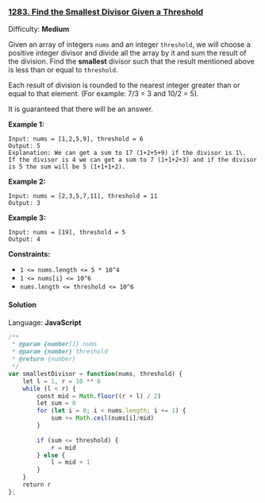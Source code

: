 ### [1283\. Find the Smallest Divisor Given a Threshold](https://leetcode.com/problems/find-the-smallest-divisor-given-a-threshold/)

Difficulty: **Medium**


Given an array of integers `nums` and an integer `threshold`, we will choose a positive integer divisor and divide all the array by it and sum the result of the division. Find the **smallest** divisor such that the result mentioned above is less than or equal to `threshold`.

Each result of division is rounded to the nearest integer greater than or equal to that element. (For example: 7/3 = 3 and 10/2 = 5).

It is guaranteed that there will be an answer.

**Example 1:**

```
Input: nums = [1,2,5,9], threshold = 6
Output: 5
Explanation: We can get a sum to 17 (1+2+5+9) if the divisor is 1\. 
If the divisor is 4 we can get a sum to 7 (1+1+2+3) and if the divisor is 5 the sum will be 5 (1+1+1+2). 
```

**Example 2:**

```
Input: nums = [2,3,5,7,11], threshold = 11
Output: 3
```

**Example 3:**

```
Input: nums = [19], threshold = 5
Output: 4
```

**Constraints:**

*   `1 <= nums.length <= 5 * 10^4`
*   `1 <= nums[i] <= 10^6`
*   `nums.length <= threshold <= 10^6`


#### Solution

Language: **JavaScript**

```javascript
/**
 * @param {number[]} nums
 * @param {number} threshold
 * @return {number}
 */
var smallestDivisor = function(nums, threshold) {    
    let l = 1, r = 10 ** 6
    while (l < r) {
        const mid = Math.floor((r + l) / 2)
        let sum = 0
        for (let i = 0; i < nums.length; i += 1) {
            sum += Math.ceil(nums[i]/mid)
        }
        
        if (sum <= threshold) {
            r = mid
        } else {
            l = mid + 1
        }
    }
    return r
};
```